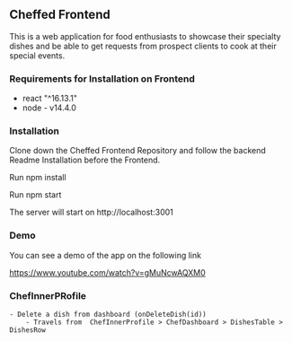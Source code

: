 ## Cheffed Frontend
This is a web application for food enthusiasts to showcase their specialty dishes and be able to get requests from
prospect clients to cook at their special events. 


### Requirements for Installation on Frontend
* react "^16.13.1"
* node - v14.4.0

### Installation

Clone down the Cheffed Frontend Repository and follow the backend Readme Installation before the Frontend. 

Run npm install

Run npm start

The server will start on http://localhost:3001

### Demo

You can see a demo of the app on the following link

https://www.youtube.com/watch?v=gMuNcwAQXM0


### ChefInnerPRofile
    - Delete a dish from dashboard (onDeleteDish(id))
        - Travels from  ChefInnerProfile > ChefDashboard > DishesTable > DishesRow 
